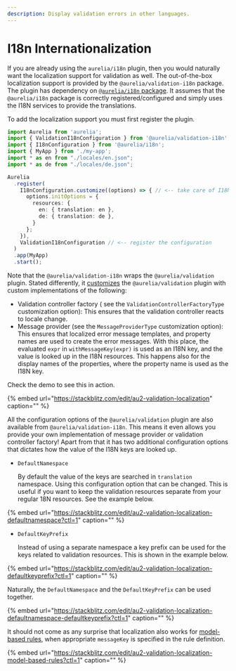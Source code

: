 ```yaml
---
description: Display validation errors in other languages.
---
```


# I18n Internationalization

If you are already using the `aurelia/i18n` plugin, then you would naturally want the localization support for validation as well. The out-of-the-box localization support is provided by the `@aurelia/validation-i18n` package. The plugin has dependency on [`@aurelia/i18n` package](https://github.com/aurelia/aurelia/tree/96e6b82da8095ba591c0fb93c0b1600519d9c022/docs/user-docs/validation/internationalization.md). It assumes that the `@aurelia/i18n` package is correctly registered/configured and simply uses the I18N services to provide the translations.

To add the localization support you must first register the plugin.

```typescript
import Aurelia from 'aurelia';
import { ValidationI18nConfiguration } from '@aurelia/validation-i18n'; // <-- get the configuration
import { I18nConfiguration } from '@aurelia/i18n';
import { MyApp } from './my-app';
import * as en from "./locales/en.json";
import * as de from "./locales/de.json";

Aurelia
  .register(
    I18nConfiguration.customize((options) => { // <-- take care of I18N configuration as you see fit
      options.initOptions = {
        resources: {
          en: { translation: en },
          de: { translation: de },
        }
      };
    }),
    ValidationI18nConfiguration // <-- register the configuration
  )
  .app(MyApp)
  .start();
```

Note that the `@aurelia/validation-i18n` wraps the `@aurelia/validation` plugin. Stated differently, it [customizes](registering-the-plugin.md) the `@aurelia/validation` plugin with custom implementations of the following:

* Validation controller factory \( see the `ValidationControllerFactoryType` customization option\): This ensures that the validation controller reacts to locale change.
* Message provider \(see the `MessageProviderType` customization option\): This ensures that localized error message templates, and property names are used to create the error messages. With this place, the evaluated `expr` in `withMessageKey(expr)` is used as an I18N key, and the value is looked up in the I18N resources. This happens also for the display names of the properties, where the property name is used as the I18N key.

Check the demo to see this in action.

{% embed url="https://stackblitz.com/edit/au2-validation-localization" caption="" %}

All the configuration options of the `@aurelia/validation` plugin are also available from `@aurelia/validation-i18n`. This means it even allows you provide your own implementation of message provider or validation controller factory! Apart from that it has two additional configuration options that dictates how the value of the I18N keys are looked up.

* `DefaultNamespace`

  By default the value of the keys are searched in `translation` namespace. Using this configuration option that can be changed. This is useful if you want to keep the validation resources separate from your regular 18N resources. See the example below.

{% embed url="https://stackblitz.com/edit/au2-validation-localization-defaultnamespace?ctl=1" caption="" %}

* `DefaultKeyPrefix`

  Instead of using a separate namespace a key prefix can be used for the keys related to validation resources. This is shown in the example below.

{% embed url="https://stackblitz.com/edit/au2-validation-localization-defaultkeyprefix?ctl=1" caption="" %}

Naturally, the `DefaultNamespace` and the `DefaultKeyPrefix` can be used together.

{% embed url="https://stackblitz.com/edit/au2-validation-localization-defaultnamespace-defaultkeyprefix?ctl=1" caption="" %}

It should not come as any surprise that localization also works for [model-based rules](model-based-validation.md), when appropriate `messageKey` is specified in the rule definition.

{% embed url="https://stackblitz.com/edit/au2-validation-localization-model-based-rules?ctl=1" caption="" %}

